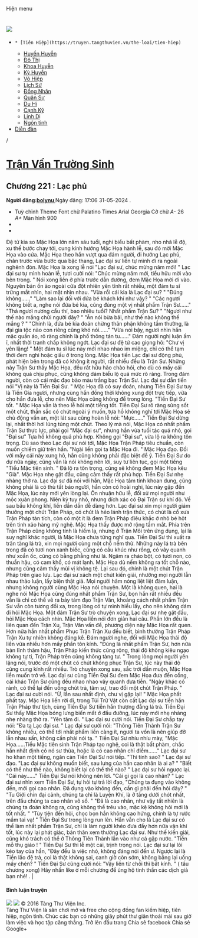 Hiện menu
# [ ![](https://truyen.tangthuvien.vn/images/logo-web-gray.png) ](https://truyen.tangthuvien.vn "doc truyen")
  *     * [Tiên Hiệp](https://truyen.tangthuvien.vn/the-loai/tien-hiep)
    * [Huyền Huyễn](https://truyen.tangthuvien.vn/the-loai/huyen-huyen)
    * [Đô Thị](https://truyen.tangthuvien.vn/the-loai/do-thi)
    * [Khoa Huyễn](https://truyen.tangthuvien.vn/the-loai/khoa-huyen)
    * [Kỳ Huyễn](https://truyen.tangthuvien.vn/the-loai/ky-huyen)
    * [Võ Hiệp](https://truyen.tangthuvien.vn/the-loai/vo-hiep)
    * [Lịch Sử](https://truyen.tangthuvien.vn/the-loai/lich-su)
    * [Đồng Nhân](https://truyen.tangthuvien.vn/the-loai/dong-nhan)
    * [Quân Sự](https://truyen.tangthuvien.vn/the-loai/quan-su)
    * [Du Hí](https://truyen.tangthuvien.vn/the-loai/du-hi)
    * [Cạnh Kỹ](https://truyen.tangthuvien.vn/the-loai/canh-ky)
    * [Linh Dị](https://truyen.tangthuvien.vn/the-loai/linh-di)
    * [Ngôn tình](https://ngontinh.tangthuvien.vn/)
  * [Diễn đàn](http://tangthuvien.vn/forum)


/
# [Trận Vấn Trường Sinh](https://truyen.tangthuvien.vn/doc-truyen/tran-van-truong-sinh "Trận Vấn Trường Sinh")
## Chương 221 : Lạc phủ
**Người đăng:[bolynu ](https://truyen.tangthuvien.vn/converter/bolynu)**
Ngày đăng: 17:06 31-05-2024
. 
  * Tuỳ chỉnh
Theme
Font chữ
Palatino Times Arial Georgia
Cỡ chữ
_A-_ 26 _A+_
Màn hình
900
  * [](https://truyen.tangthuvien.vn/doc-truyen/tran-van-truong-sinh/chuong-221#list-comment "Bình luận")
  * [](https://truyen.tangthuvien.vn/nap-xu "Nạp tiền")


Đệ tử kia so Mặc Họa lớn năm sáu tuổi, nghi biểu bất phàm, nho nhã lễ độ, xu thế bước chạy tới, cung kính hướng Mặc Họa hành lễ, sau đó mời Mặc Họa vào cửa. Mặc Họa theo hắn vượt qua đám người, đi hướng Lạc phủ, chân trước vừa bước qua bậc thang, Lạc đại sư liền tự mình đi ra ngoài nghênh đón. Mặc Họa là xong lễ nói "Lạc đại sư, chúc mừng năm mới! " Lạc đại sư tự mình hoàn lễ, tươi cười nói: "Chúc mừng năm mới, tiểu hữu mời vào bên trong. " Nói xong liền ở phía trước dẫn đường, đem Mặc Họa mời đi vào. Nguyên bản ồn ào ngoài cửa đột nhiên yên tĩnh rất nhiều, một đám tu sĩ trừng mắt nhìn, hai mặt nhìn nhau. "Vừa rồi cái kia là Lạc đại sư? " "Đúng không......" "Làm sao lại đối với đứa bé khách khí như vậy? " "Các ngươi không biết a, nghe nói đứa bé kia, cũng đúng một vị nhất phẩm Trận Sư......" "Thả ngươi nương cẩu thí, bao nhiêu tuổi? Nhất phẩm Trận Sư? " "Ngươi như thế nào mắng chửi người đây? " "Ăn nói bừa bãi, như thế nào không thể mắng ? " "Chính là, đứa bé kia đoán chừng thân phận không tầm thường, là đại gia tộc nào con riêng cũng khó nói......" "Vừa nói bậy, ngươi nhìn hắn mặc quần áo, rõ ràng chính là phổ thông tán tu......" Đám người nghị luận ầm ĩ, nhất thời tranh chấp không ngớt. Lạc đại sư đệ tử cao giọng hô: "Chư vị yên lặng! " Một đám tu sĩ lúc này mới nhao nhao im miệng, chỉ có thể tạm thời đem nghi hoặc giấu ở trong lòng. Mặc Họa tiến Lạc đại sư động phủ, phát hiện bên trong đã có không ít người, rất nhiều đều là Trận Sư. Những này Trận Sư thấy Mặc Họa, đều rất hữu hảo chào hỏi, cho dù có mấy cái không quá chịu phục, cũng không dám biểu lộ quá mức rõ ràng. Trong đám người, còn có cái mặc đạo bào màu trắng bạc Trận Sư. Lạc đại sư dẫn tiến nói "Vị này là Tiền Đại Sư. " Mặc Họa đã có suy đoán, nhưng Tiền Đại Sư tuy là Tiền Gia người, nhưng cùng hắn đồng thời không xung đột trực tiếp, vừa cho hắn đưa lễ, cho nên Mặc Họa cũng không để trong lòng. "Tiền Đại Sư tốt. " Mặc Họa vẫn là theo lễ hỏi một tiếng tốt. Tiền Đại Sư rõ ràng sửng sốt một chút, thần sắc có chút ngoài ý muốn, tựa hồ không nghĩ tới Mặc Họa sẽ chủ động vấn an, một lát sau cũng hoàn lễ nói: "Mực......" Tiền Đại Sư dừng lại, nhất thời hơi lúng túng một chút. Theo lý mà nói, Mặc Họa có nhất phẩm Trận Sư thực lực, phải gọi "Mặc đại sư", nhưng hắn vừa tuổi tác quá nhỏ, gọi "Đại sư" Tựa hồ không quá phù hợp. Không gọi "Đại sư", vừa lộ ra không tôn trọng. Dù sao theo Lạc đại sư nói tới, Mặc Họa Trận Pháp tiêu chuẩn, còn muốn chiếm giữ trên hắn. "Ngài liền gọi ta Mặc Họa đi. " Mặc Họa đạo. Đối với mấy cái này xưng hô, hắn cũng không phải đặc biệt để ý. Tiền Đại Sư do dự nửa ngày, cũng vẫn là nói không nên lời, suy tư liên tục, gọi một tiếng "Tiểu Mặc tiên sinh. " Đã lộ ra tôn trọng, cũng sẽ không đem Mặc Họa kêu "Già". Mặc Họa nhẹ gật đầu, cũng cảm thấy rất phù hợp. Tiền Đại Sư nhẹ nhàng thở ra. Lạc đại sư đã nói với hắn, Mặc Họa tâm tính khoan dung, cũng không phải là có thù tất báo người, hắn còn có hoài nghi, lúc này gặp đến Mặc Họa, lúc này mới yên lòng lại. Ôn nhuận hữu lễ, đối xử mọi người như mộc xuân phong. Niên kỷ tuy nhỏ, nhưng đích xác có Đại Trận sư khí độ. Về sau bầu không khí, liền dần dần dễ dàng hơn. Lạc đại sư xin mọi người giám thưởng một chút Trận Pháp, có chút là hẻo lánh trận thức, có chút là cổ xưa Trận Pháp tàn tích, còn có một ít là đem Trận Pháp điêu khắc ở nhỏ bé hột trên tinh xảo hàng mỹ nghệ. Mặc Họa thấy được mở rộng tầm mắt. Phía trên Trận Pháp cũng không tính là hiếm lạ, nhưng ở Trận Môi trên ứng dụng, lại là suy nghĩ khác người, là Mặc Họa chưa từng nghĩ qua. Tiền Đại Sư thì xuất ra trân tàng lá trà, xin mọi người cùng một chỗ nếm thử. Những này lá trà bên trong đã có tươi non xanh biếc, cũng có cầu khúc như rồng, có vây quanh như xoắn ốc, cũng có bằng phẳng như lá. Ngâm ra cháo bột, có tươi non, có thuần hậu, có cam khổ, có mát lạnh. Mặc Họa dù nếm không ra tốt chỗ nào, nhưng cũng cảm thấy mùi vị không tệ. Lại sau đó, chính là một chút Trận Pháp trên giao lưu. Lạc đại sư xách một chút kiến giải, nhường mọi người lẫn nhau thảo luận, lấy biện thật giả. Mọi người hâm nóng liệt liệt đàm luận, nhưng không người cùng Mặc Họa nói chuyện. Một là không quen, hai là nghe nói Mặc Họa cũng đúng nhất phẩm Trận Sư, bọn hắn rất nhiều đều vẫn là chỉ có thể vẽ ra bảy tám đạo Trận Văn, khoảng cách nhất phẩm Trận Sư vẫn còn tương đối xa, trong lòng có tự mình hiểu lấy, cho nên không dám đi hỏi Mặc Họa. Một đám Trận Sư trò chuyện xong, Lạc đại sư nhẹ gật đầu, hỏi Mặc Họa cách nhìn. Mặc Họa liền nói đơn giản hai câu. Phần lớn đều là liên quan đến Trận Xu, Trận Văn vấn đề, phương diện này Mặc Họa rất quen. Hơn nữa hắn nhất phẩm Phục Trận Trận Xu đều biết, bình thường Trận Pháp Trận Xu tự nhiên không đáng kể. Đám người nghe, đối với Mặc Họa thái độ liền vừa nhiều hơn mấy phần tôn kính. "Đúng là nhất phẩm Trận Sư, hơn nữa bản lĩnh thâm hậu, Trận Pháp kiến thức cũng rộng, thái độ không kiêu ngạo không tự ti, Trận Pháp trên cũng không tàng tư. " Trong lòng mọi người yên lặng nói, trước đó một chút có chút không phục Trận Sư, lúc này thái độ cũng cung kính rất nhiều. Trò chuyện xong sau, sắc trời dần muộn, Mặc Họa liền muốn trở về. Lạc đại sư cùng Tiền Đại Sư đem Mặc Họa đưa đến cổng, cái khác Trận Sư cũng đều nhao nhao vây quanh đưa tiễn. "Ngày khác có rảnh, có thể lại đến uống chút trà, tâm sự, trao đổi một chút Trận Pháp. " Lạc đại sư cười nói. "Ừ, lần sau nhất định, chư vị gặp lại! " Mặc Họa phất phất tay. Mặc Họa liền rời đi, trong Túi Trữ Vật còn cất Lạc đại sư tiễn hắn Trận Pháp thư tịch, cùng Tiền Đại Sư tiễn hắn thượng đẳng lá trà. Tiền Đại Sư thấy Mặc Họa bóng lưng biến mất ở đầu đường, lúc này mới nhẹ nhàng nhẹ nhàng thở ra. "Yên tâm đi. " Lạc đại sư cười nói. Tiền Đại Sư chắp tay nói: "Đa tạ Lạc đại sư. " Lạc đại sư cười nói: "Thông Tiên Thành Trận Sư không nhiều, có thể tới nhất phẩm liền càng ít, ngươi ta vốn là nên giúp đỡ lẫn nhau sấn, không cần phải nói tạ. " Tiền Đại Sư nhíu nhíu mày, "Mặc Họa......Tiểu Mặc tiên sinh Trận Pháp tạo nghệ, coi là thật bất phàm, chắc hẳn nhất định có nó sư thừa, hoặc là có cao nhân chỉ điểm......" Lạc đại sư ho khan một tiếng, ngăn cản Tiền Đại Sư nói tiếp. "Thì tính sao? " Lạc đại sư đạo. "Lạc đại sư không muốn biết, sau lưng của hắn cao nhân là ai a? " "Biết có thể như thế nào, không biết lại có thể thế nào? " Lạc đại sư hỏi ngược lại. "Cái này......" Tiền Đại Sư nói không nên lời. "Cái gì gọi là cao nhân? " Lạc đại sư nhìn xem Tiền Đại Sư, tự hỏi tự trả lời đạo, "Chúng ta đụng vào không đến, mới gọi cao nhân. Đã đụng vào không đến, cần gì phải đến hỏi đây? " "Tu Giới chín đại cảnh, chúng ta chỉ là Luyện Khí, là ở tầng dưới chót nhất, trên đầu chúng ta cao nhân vô số. " "Đã là cao nhân, như vậy tất nhiên là chúng ta đoán không ra, cũng không thể trêu vào, mặc kệ không hỏi mới là tốt nhất. " "Tùy tiện đến hỏi, chọc bọn hắn không cao hứng, chính là tự rước mầm tai vạ! " Tiền Đại Sư trong lòng run lên. Hắn vẫn cho là Lạc đại sư có thể làm nhất phẩm Trận Sư, chỉ là làm người khéo đưa đẩy hơn nữa vận khí tốt, lúc này lại phát giác, bản thân xem thường Lạc đại sư. Như thế kiến giải, cũng khó trách có thể ở Thông Tiên Thành lẫn vào như cá gặp nước. "Tiền mỗ thụ giáo ! " Tiền Đại Sư thi lễ một cái, trịnh trọng nói. Lạc đại sư lại lôi kéo tay của hắn, "Đây đều là việc nhỏ, không đáng nói đến ư. Ngược lại là Tiền lão đệ trà, coi là thật không sai, canh giờ còn sớm, không bằng lại uống mấy chén? " Tiền Đại Sư cũng cười nói: "Vậy liền từ chối thì bất kính. " ( tấu chương xong) 
Hãy nhấn like ở mỗi chương để ủng hộ tinh thần các dịch giả bạn nhé!
. 
|
#### Bình luận truyện
![](https://truyen.tangthuvien.vn/images/ajax-loader-tr.gif)
![](https://truyen.tangthuvien.vn/images/logo-web-gray.png)
© 2016 Tàng Thư Viện Inc.  
Tàng Thư Viện là sân chơi mở và free cho cộng đồng fan kiếm hiệp, tiên hiệp, ngôn tình. Chúc các bạn có những giây phút thư giãn thoải mái sau giờ làm việc và học tập căng thẳng. 
Trở lên đầu trang
Chia sẻ facebook
Chia sẻ Google+
